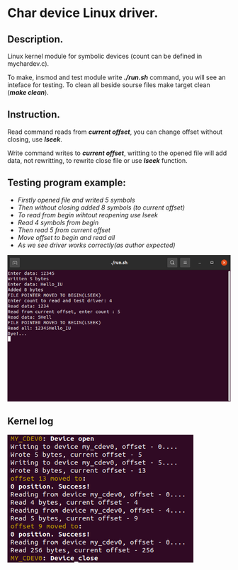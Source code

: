 # Char device Linux driver.

## Description.

Linux kernel module for symbolic devices (count can be defined in mychardev.c).<br/>

To make, insmod and test module write ***./run.sh*** command, you will see an inteface for testing.
To clean all beside sourse files make target clean (***make clean***).<br/>

## Instruction.
Read command reads from ***current offset***, you can change offset without closing, use ***lseek***.<br/>

Write command writes to ***current offset***, writting to the opened file will add data, not rewritting, to rewrite close file or use ***lseek*** function.<br/>

## Testing program example:

- *Firstly opened file and writed 5 symbols*
- *Then without closing added 8 symbols (to current offset)*
- *To read from begin wihtout reopening use lseek*
- *Read 4 symbols from begin*
- *Then read 5 from current offset*
- *Move offset to begin and read all*
- *As we see driver works correctly(as author expected)*

![Im1](./images/1.png)

## Kernel log

![Im2](./images/2.png)
